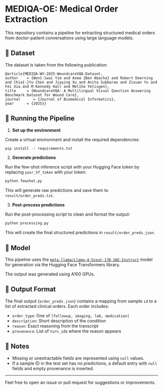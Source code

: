 # MEDIQA-OE: Medical Order Extraction

This repository contains a pipeline for extracting structured medical orders from doctor-patient conversations using large language models.

## 📁 Dataset

The dataset is taken from the following publication:
```
@article{MEDIQA-WV-2025-WoundcareVQA-Dataset,
author    = {Wen{-}wai Yim and Asma {Ben Abacha} and Robert Doerning and Chia{-}Yu Chen and Jiaying Xu and Anita Subbarao and Zixuan Yu and Fei Xia and M Kennedy Hall and Meliha Yetisgen},
title     = {WoundcareVQA: A Multilingual Visual Question Answering Benchmark Dataset for Wound Care},
journal      = {Journal of Biomedical Informatics}, 
year      = {2025}}
```
## 🚀 Running the Pipeline

1. **Set up the environment**

Create a virtual environment and install the required dependencies:

```bash
pip install -r requirements.txt
```

2. **Generate predictions**

Run the few-shot inference script with your Hugging Face token by replacing `your_hf_token` with your token:

```bash
python fewshot.py
```

This will generate raw predictions and save them to `result/order_preds.txt`.

3. **Post-process predictions**

Run the post-processing script to clean and format the output:

```bash
python processing.py
```

This will create the final structured predictions in `result/order_preds.json`.

## 🔧 Model

This pipeline uses the [`meta-llama/Llama-4-Scout-17B-16E-Instruct`](https://huggingface.co/meta-llama/Llama-4-Scout-17B-16E-Instruct) model for generation via the Hugging Face Transformers library.

The output was generated using A100 GPUs.

## 📂 Output Format

The final output (`order_preds.json`) contains a mapping from sample `id` to a list of extracted clinical orders. Each order includes:

- `order_type`: One of `[followup, imaging, lab, medication]`
- `description`: Short description of the condition
- `reason`: Exact reasoning from the transcript
- `provenance`: List of `turn_id`s where the reason appears

## 📌 Notes

- Missing or unextractable fields are represented using `null` values.
- If a sample ID in the test set has no predictions, a default entry with `null` fields and empty provenance is inserted.

---

Feel free to open an issue or pull request for suggestions or improvements.
